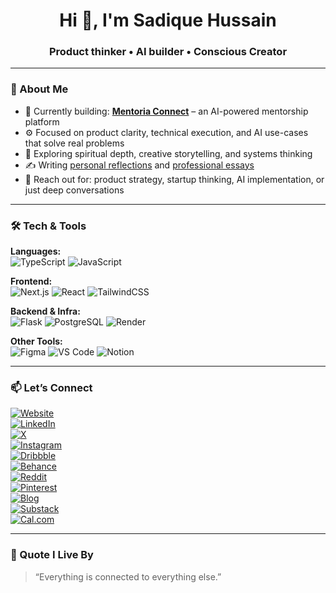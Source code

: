<h1 align="center">Hi 👋, I'm Sadique Hussain</h1>
<h3 align="center">Product thinker • AI builder • Conscious Creator</h3>


---

### 🧠 About Me

- 🔭 Currently building: **[Mentoria Connect](https://connect.mentoria.com)** – an AI-powered mentorship platform  
- ⚙️ Focused on product clarity, technical execution, and AI use-cases that solve real problems  
- 🌿 Exploring spiritual depth, creative storytelling, and systems thinking  
- ✍️ Writing [personal reflections](https://tale.beehiiv.com/) and [professional essays](https://designbysadique.substack.com/)  
- 💬 Reach out for: product strategy, startup thinking, AI implementation, or just deep conversations

---

### 🛠️ Tech & Tools

**Languages:**  
![TypeScript](https://img.shields.io/badge/TypeScript-3178C6?logo=typescript&logoColor=white) ![JavaScript](https://img.shields.io/badge/JavaScript-F7DF1E?logo=javascript&logoColor=black)

**Frontend:**  
![Next.js](https://img.shields.io/badge/Next.js-black?logo=next.js) ![React](https://img.shields.io/badge/React-20232A?logo=react&logoColor=61DAFB) ![TailwindCSS](https://img.shields.io/badge/TailwindCSS-38B2AC?logo=tailwind-css&logoColor=white)

**Backend & Infra:**  
![Flask](https://img.shields.io/badge/Flask-000?logo=flask&logoColor=white) ![PostgreSQL](https://img.shields.io/badge/PostgreSQL-4169E1?logo=postgresql&logoColor=white) ![Render](https://img.shields.io/badge/Render-00979D?logo=render&logoColor=white)

**Other Tools:**  
![Figma](https://img.shields.io/badge/Figma-F24E1E?logo=figma&logoColor=white) ![VS Code](https://img.shields.io/badge/VSCode-007ACC?logo=visual-studio-code&logoColor=white) ![Notion](https://img.shields.io/badge/Notion-black?logo=notion&logoColor=white)

---

### 📫 Let’s Connect

[![Website](https://img.shields.io/badge/Website-sadique.co-000?style=flat&logo=vercel&logoColor=white)](https://sadique.co)  
[![LinkedIn](https://img.shields.io/badge/LinkedIn-sadiqueh-blue?logo=linkedin&logoColor=white)](https://www.linkedin.com/in/sadiqueh/)  
[![X](https://img.shields.io/badge/X-SadiqueXo-black?logo=x&logoColor=white)](https://x.com/SadiqueXo)  
[![Instagram](https://img.shields.io/badge/Instagram-heyysadique-E4405F?logo=instagram&logoColor=white)](https://www.instagram.com/heyysadique/)  
[![Dribbble](https://img.shields.io/badge/Dribbble-designbysadique-EA4C89?logo=dribbble&logoColor=white)](https://dribbble.com/designbysadique)  
[![Behance](https://img.shields.io/badge/Behance-sadiquehussain-1769FF?logo=behance&logoColor=white)](https://www.behance.net/sadiquehussain)  
[![Reddit](https://img.shields.io/badge/Reddit-sadiqueb-FF4500?logo=reddit&logoColor=white)](https://www.reddit.com/user/sadiqueb)  
[![Pinterest](https://img.shields.io/badge/Pinterest-notsadique-BD081C?logo=pinterest&logoColor=white)](https://in.pinterest.com/notsadique/)  
[![Blog](https://img.shields.io/badge/Beehiiv-Personal-grey?logo=rss&logoColor=white)](https://tale.beehiiv.com/)  
[![Substack](https://img.shields.io/badge/Substack-Productivity%20Supernova-orange?logo=substack&logoColor=white)](https://designbysadique.substack.com/)  
[![Cal.com](https://img.shields.io/badge/Book%20a%20chat%20→-sadique-0A0A0A?logo=cal.com&logoColor=white)](https://cal.com/sadique/quick-chat-with-sadique)

---

### 🧘 Quote I Live By

> “Everything is connected to everything else.”
